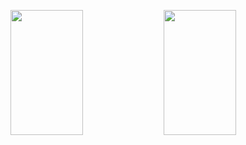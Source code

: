 <p>
  <img 
       width="48%" 
       min-width="420px" 
       height="200px" 
       align="left" 
       src="(https://github.com/AllanDonato7/github-readme-stats")
<p>
  <img 
       width="48%" 
       min-width="420px" 
       height="200px" 
       align="left" 
       src="(Username = AllanDonato7 & show_icons = true & theme = radical )"   

